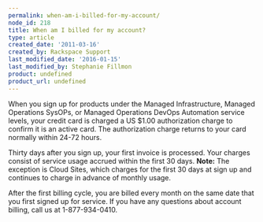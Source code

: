```yaml
---
permalink: when-am-i-billed-for-my-account/
node_id: 218
title: When am I billed for my account?
type: article
created_date: '2011-03-16'
created_by: Rackspace Support
last_modified_date: '2016-01-15'
last_modified_by: Stephanie Fillmon
product: undefined
product_url: undefined
---
```


When you sign up for products under the Managed Infrastructure, Managed
Operations SysOPs, or Managed Operations DevOps Automation service
levels, your credit card is charged a US $1.00 authorization charge to
confirm it is an active card. The authorization charge returns to your
card normally within 24-72 hours.

Thirty days after you sign up, your first invoice is processed. Your
charges consist of service usage accrued within the first 30 days.
**Note:** The exception is Cloud Sites, which charges for the first 30
days at sign up and continues to charge in advance of monthly usage.

After the first billing cycle, you are billed every month on the same
date that you first signed up for service. If you have any questions
about account billing, call us at 1-877-934-0410.
